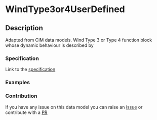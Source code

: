 # WindType3or4UserDefined

## Description 

Adapted from CIM data models. Wind Type 3 or Type 4 function block whose dynamic behaviour is described by
### Specification

Link to the [specification](https://smart-data-models.github.io/dataModel.EnergyCIM/WindType3or4UserDefined/doc/spec.md)
### Examples
### Contribution

 If you have any issue on this data model you can raise an [issue](https://github.com/smart-data-models/dataModel.EnergyCIM/issues)  or contribute with a [PR](https://github.com/smart-data-models/dataModel.EnergyCIM/pulls)